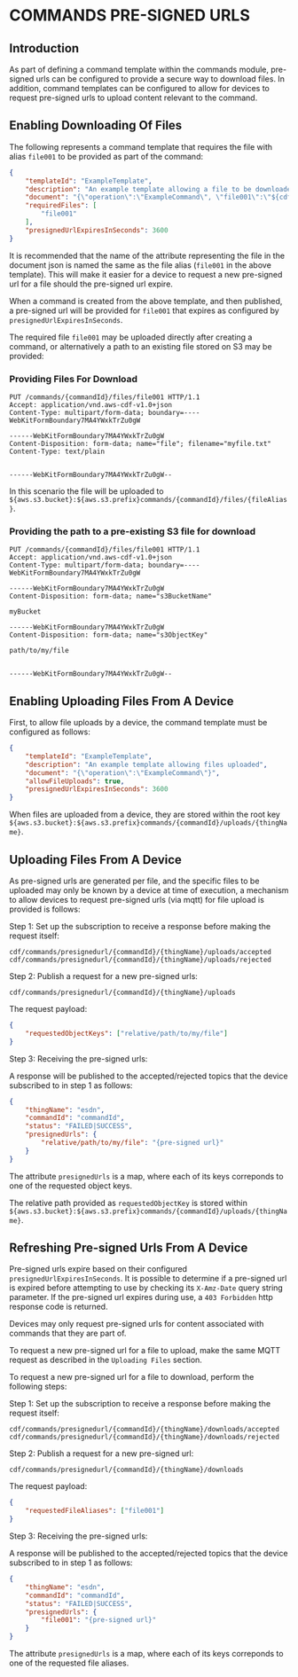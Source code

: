 # COMMANDS PRE-SIGNED URLS

## Introduction

As part of defining a command template within the commands module, pre-signed urls can be configured to provide a secure way to download files.  In addition, command templates can be configured to allow for devices to request pre-signed urls to upload content relevant to the command.

## Enabling Downloading Of Files

The following represents a command template that requires the file with alias `file001` to be provided as part of the command:

```json
{
    "templateId": "ExampleTemplate",
    "description": "An example template allowing a file to be downloaded",
    "document": "{\"operation\":\"ExampleCommand\", \"file001\":\"${cdf:file:file001}\"}",
    "requiredFiles": [
        "file001"
    ],
    "presignedUrlExpiresInSeconds": 3600
}
```

It is recommended that the name of the attribute representing the file in the document json is named the same as the file alias (`file001` in the above template).  This will make it easier for a device to request a new pre-signed url for a file should the pre-signed url expire.

When a command is created from the above template, and then published, a pre-signed url will be provided for `file001` that expires as configured by `presignedUrlExpiresInSeconds`.

The required file `file001` may be uploaded directly after creating a command, or alternatively a path to an existing file stored on S3 may be provided:

### Providing Files For Download

```
PUT /commands/{commandId}/files/file001 HTTP/1.1
Accept: application/vnd.aws-cdf-v1.0+json
Content-Type: multipart/form-data; boundary=----WebKitFormBoundary7MA4YWxkTrZu0gW

------WebKitFormBoundary7MA4YWxkTrZu0gW
Content-Disposition: form-data; name="file"; filename="myfile.txt"
Content-Type: text/plain


------WebKitFormBoundary7MA4YWxkTrZu0gW--
```

In this scenario the file will be uploaded to `${aws.s3.bucket}:${aws.s3.prefix}commands/{commandId}/files/{fileAlias}`.

### Providing the path to a pre-existing S3 file for download

```
PUT /commands/{commandId}/files/file001 HTTP/1.1
Accept: application/vnd.aws-cdf-v1.0+json
Content-Type: multipart/form-data; boundary=----WebKitFormBoundary7MA4YWxkTrZu0gW

------WebKitFormBoundary7MA4YWxkTrZu0gW
Content-Disposition: form-data; name="s3BucketName"

myBucket

------WebKitFormBoundary7MA4YWxkTrZu0gW
Content-Disposition: form-data; name="s3ObjectKey"

path/to/my/file


------WebKitFormBoundary7MA4YWxkTrZu0gW--
```

## Enabling Uploading Files From A Device

First, to allow file uploads by a device, the command template must be configured as follows:

```json
{
    "templateId": "ExampleTemplate",
    "description": "An example template allowing files uploaded",
    "document": "{\"operation\":\"ExampleCommand\"}",
    "allowFileUploads": true,
    "presignedUrlExpiresInSeconds": 3600
}
```

When files are uploaded from a device, they are stored within the root key `${aws.s3.bucket}:${aws.s3.prefix}commands/{commandId}/uploads/{thingName}`.

## Uploading Files From A Device

As pre-signed urls are generated per file, and the specific files to be uploaded may only be known by a device at time of execution, a mechanism to allow devices to request pre-signed urls (via mqtt) for file upload is provided is follows:

Step 1:  Set up the subscription to receive a response before making the request itself:

```mqtt
cdf/commands/presignedurl/{commandId}/{thingName}/uploads/accepted
cdf/commands/presignedurl/{commandId}/{thingName}/uploads/rejected
```

Step 2:  Publish a request for a new pre-signed urls:

```mqtt
cdf/commands/presignedurl/{commandId}/{thingName}/uploads
```

The request payload:

```json
{
    "requestedObjectKeys": ["relative/path/to/my/file"]
}
```

Step 3:  Receiving the pre-signed urls:

A response will be published to the accepted/rejected topics that the device subscribed to in step 1 as follows:

```json
{
    "thingName": "esdn",
    "commandId": "commandId",
    "status": "FAILED|SUCCESS",
    "presignedUrls": {
        "relative/path/to/my/file": "{pre-signed url}"
    }
}
```

The attribute `presignedUrls` is a map, where each of its keys correponds to one of the requested object keys.

The relative path provided as `requestedObjectKey` is stored within `${aws.s3.bucket}:${aws.s3.prefix}commands/{commandId}/uploads/{thingName}`.

## Refreshing Pre-signed Urls From A Device

Pre-signed urls expire based on their configured `presignedUrlExpiresInSeconds`.  It is possible to determine if a pre-signed url is expired before attempting to use by checking its `X-Amz-Date` query string parameter.  If the pre-signed url expires during use, a `403 Forbidden` http response code is returned.

Devices may only request pre-signed urls for content associated with commands that they are part of.

To request a new pre-signed url for a file to upload, make the same MQTT request as described in the `Uploading Files` section.

To request a new pre-signed url for a file to download, perform the following steps:

Step 1:  Set up the subscription to receive a response before making the request itself:

```mqtt
cdf/commands/presignedurl/{commandId}/{thingName}/downloads/accepted
cdf/commands/presignedurl/{commandId}/{thingName}/downloads/rejected
```

Step 2:  Publish a request for a new pre-signed url:

```mqtt
cdf/commands/presignedurl/{commandId}/{thingName}/downloads
```

The request payload:

```json
{
    "requestedFileAliases": ["file001"]
}
```

Step 3:  Receiving the pre-signed urls:

A response will be published to the accepted/rejected topics that the device subscribed to in step 1 as follows:

```json
{
    "thingName": "esdn",
    "commandId": "commandId",
    "status": "FAILED|SUCCESS",
    "presignedUrls": {
        "file001": "{pre-signed url}"
    }
}
```

The attribute `presignedUrls` is a map, where each of its keys correponds to one of the requested file aliases.
